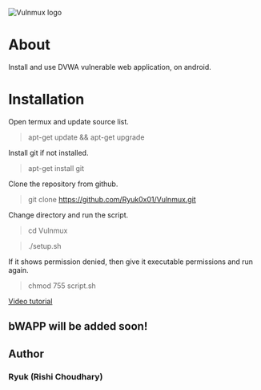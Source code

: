 ![Vulnmux logo](https://ryuk0x01.github.io/files/vulnmux/images/logo.png)

# About
Install and use DVWA vulnerable web application,
on android.


# Installation

Open termux and update source list.

>apt-get update && apt-get upgrade

Install git if not installed.

>apt-get install git

Clone the repository from github.

>git clone https://github.com/Ryuk0x01/Vulnmux.git

Change directory and run the script.

>cd Vulnmux

>./setup.sh

If it shows permission denied, then give it executable permissions and run again.

>chmod 755 script.sh

[Video tutorial](https://youtu.be/_PsErc36CmI)

## bWAPP will be added soon!


## Author
### Ryuk (Rishi Choudhary)
